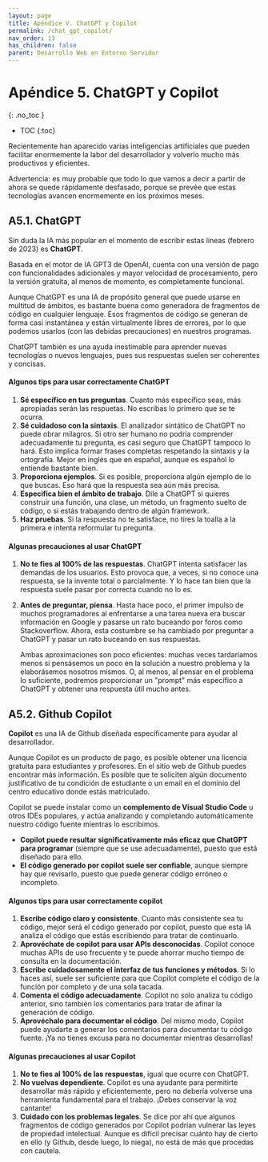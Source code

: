 ```yaml
---
layout: page
title: Apéndice V. ChatGPT y Copilot
permalink: /chat_gpt_copilot/
nav_order: 13
has_children: false
parent: Desarrollo Web en Entorno Servidor
---
```

# Apéndice 5. ChatGPT y Copilot
{: .no_toc }

- TOC
{:toc}

Recientemente han aparecido varias inteligencias artificiales que pueden facilitar enormemente la labor del desarrollador y volverlo mucho más productivos y eficientes.

Advertencia: es muy probable que todo lo que vamos a decir a partir de ahora se quede rápidamente desfasado, porque se prevée que estas tecnologías avancen enormemente en los próximos meses.

## A5.1. ChatGPT

Sin duda la IA más popular en el momento de escribir estas líneas (febrero de 2023) es **ChatGPT**.

Basada en el motor de IA GPT3 de OpenAI, cuenta con una versión de pago con funcionalidades adicionales y mayor velocidad de procesamiento, pero la versión gratuita, al menos de momento, es completamente funcional.

Aunque ChatGPT es una IA de propósito general que puede usarse en multitud de ámbitos, es bastante buena como generadora de fragmentos de código en cualquier lenguaje. Esos fragmentos de código se generan de forma casi instantánea y están virtualmente libres de errores, por lo que podemos usarlos (con las debidas precauciones) en nuestros programas.

ChatGPT también es una ayuda inestimable para aprender nuevas tecnologías o nuevos lenguajes, pues sus respuestas suelen ser coherentes y concisas.

#### Algunos tips para usar correctamente ChatGPT

1. **Sé específico en tus preguntas**. Cuanto más específico seas, más apropiadas serán las respuetas. No escribas lo primero que se te ocurra.
2. **Sé cuidadoso con la sintaxis**. El analizador sintático de ChatGPT no puede obrar milagros. Si otro ser humano no podría comprender adecuadamente tu pregunta, es casi seguro que ChatGPT tampoco lo hará. Esto implica formar frases completas respetando la sintaxis y la ortografía. Mejor en inglés que en español, aunque es español lo entiende bastante bien.
3. **Proporciona ejemplos**. Si es posible, proporciona algún ejemplo de lo que buscas. Eso hará que la respuesta sea aún más precisa.
4. **Especifica bien el ámbito de trabajo**. Dile a ChatGPT si quieres construir una función, una clase, un método, un fragmento suelto de código, o si estás trabajando dentro de algún framework.
5. **Haz pruebas**. Si la respuesta no te satisface, no tires la toalla a la primera e intenta reformular tu pregunta.

#### Algunas precauciones al usar ChatGPT

1. **No te fies al 100% de las respuestas**. ChatGPT intenta satisfacer las demandas de los usuarios. Esto provoca que, a veces, si no conoce una respuesta, se la invente total o parcialmente. Y lo hace tan bien que la respuesta suele pasar por correcta cuando no lo es.
2. **Antes de preguntar, piensa**. Hasta hace poco, el primer impulso de muchos programadores al enfrentarse a una tarea nueva era buscar información en Google y pasarse un rato buceando por foros como Stackoverflow. Ahora, esta costumbre se ha cambiado por preguntar a ChatGPT y pasar un rato buceando en sus respuestas.

    Ambas aproximaciones son poco eficientes: muchas veces tardaríamos menos si pensásemos un poco en la solución a nuestro problema y la elaborásemos nosotros mismos. O, al menos, al pensar en el problema lo suficiente, podremos proporcionar un "prompt" más específico a ChatGPT y obtener una respuesta útil mucho antes.

## A5.2. Github Copilot

**Copilot** es una IA de Github diseñada específicamente para ayudar al desarrollador.

Aunque Copilot es un producto de pago, es posible obtener una licencia gratuita para estudiantes y profesores. En el sitio web de Github puedes encontrar más información. Es posible que te soliciten algún documento justificativo de tu condición de estudiante o un email en el dominio del centro educativo donde estás matriculado.

Copilot se puede instalar como un **complemento de Visual Studio Code** u otros IDEs populares, y actúa analizando y completando automáticamente nuestro código fuente mientras lo escribimos.

* **Copilot puede resultar significativamente más eficaz que ChatGPT para programar** (siempre que se use adecuadamente), puesto que está diseñado para ello.
* **El código generado por copilot suele ser confiable**, aunque siempre hay que revisarlo, puesto que puede generar código erróneo o incompleto.

#### Algunos tips para usar correctamente copilot

1. **Escribe código claro y consistente**. Cuanto más consistente sea tu código, mejor será el código generado por copilot, puesto que esta IA analiza el código que estás escribiendo para tratar de continuarlo.
2. **Aprovéchate de copilot para usar APIs desconocidas**. Copilot conoce muchas APIs de uso frecuente y te puede ahorrar mucho tiempo de consulta en la documentación.
3. **Escribe cuidadosamente el interfaz de tus funciones y métodos**. Si lo haces así, suele ser suficiente para que Copilot complete el código de la función por completo y de una sola tacada.
4. **Comenta el código adecuadamente**. Copilot no solo analiza tu código anterior, sino también los comentarios para tratar de afinar la generación de código.
5. **Aprovéchalo para documentar el código**. Del mismo modo, Copilot puede ayudarte a generar los comentarios para documentar tu código fuente. ¡Ya no tienes excusa para no documentar mientras desarrollas!

#### Algunas precauciones al usar Copilot

1. **No te fies al 100% de las respuestas**, igual que ocurre con ChatGPT.
2. **No vuelvas dependiente**. Copilot es una ayudante para permitirte desarrollar más rápido y eficientemente, pero no debería volverse una herramienta fundamental para el trabajo. ¡Debes conservar la voz cantante!
3. **Cuidado con los problemas legales**. Se dice por ahí que algunos fragmentos de código generados por Copilot podrían vulnerar las leyes de propiedad intelectual. Aunque es difícil precisar cuánto hay de cierto en ello (y Github, desde luego, lo niega), no está de más que procedas con cautela.
